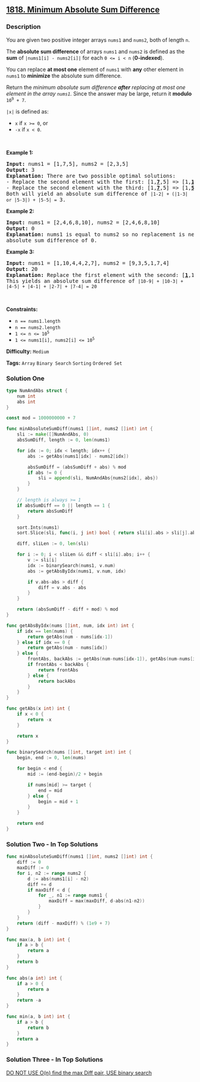 ## [1818. Minimum Absolute Sum Difference](https://leetcode.com/problems/minimum-absolute-sum-difference/)

### Description

<p>You are given two positive integer arrays <code>nums1</code> and <code>nums2</code>, both of length <code>n</code>.</p>

<p>The <strong>absolute sum difference</strong> of arrays <code>nums1</code> and <code>nums2</code> is defined as the <strong>sum</strong> of <code>|nums1[i] - nums2[i]|</code> for each <code>0 &lt;= i &lt; n</code> (<strong>0-indexed</strong>).</p>

<p>You can replace <strong>at most one</strong> element of <code>nums1</code> with <strong>any</strong> other element in <code>nums1</code> to <strong>minimize</strong> the absolute sum difference.</p>

<p>Return the <em>minimum absolute sum difference <strong>after</strong> replacing at most one<strong> </strong>element in the array <code>nums1</code>.</em> Since the answer may be large, return it <strong>modulo</strong> <code>10<sup>9</sup> + 7</code>.</p>

<p><code>|x|</code> is defined as:</p>

<ul>
	<li><code>x</code> if <code>x &gt;= 0</code>, or</li>
	<li><code>-x</code> if <code>x &lt; 0</code>.</li>
</ul>

<p>&nbsp;</p>
<p><strong>Example 1:</strong></p>

<pre>
<strong>Input:</strong> nums1 = [1,7,5], nums2 = [2,3,5]
<strong>Output:</strong> 3
<strong>Explanation: </strong>There are two possible optimal solutions:
- Replace the second element with the first: [1,<u><strong>7</strong></u>,5] =&gt; [1,<u><strong>1</strong></u>,5], or
- Replace the second element with the third: [1,<u><strong>7</strong></u>,5] =&gt; [1,<u><strong>5</strong></u>,5].
Both will yield an absolute sum difference of <code>|1-2| + (|1-3| or |5-3|) + |5-5| = </code>3.
</pre>

<p><strong>Example 2:</strong></p>

<pre>
<strong>Input:</strong> nums1 = [2,4,6,8,10], nums2 = [2,4,6,8,10]
<strong>Output:</strong> 0
<strong>Explanation: </strong>nums1 is equal to nums2 so no replacement is needed. This will result in an
absolute sum difference of 0.
</pre>

<p><strong>Example 3:</strong></p>

<pre>
<strong>Input:</strong> nums1 = [1,10,4,4,2,7], nums2 = [9,3,5,1,7,4]
<strong>Output:</strong> 20
<strong>Explanation: </strong>Replace the first element with the second: [<u><strong>1</strong></u>,10,4,4,2,7] =&gt; [<u><strong>10</strong></u>,10,4,4,2,7].
This yields an absolute sum difference of <code>|10-9| + |10-3| + |4-5| + |4-1| + |2-7| + |7-4| = 20</code>
</pre>

<p>&nbsp;</p>
<p><strong>Constraints:</strong></p>

<ul>
	<li><code>n == nums1.length</code></li>
	<li><code>n == nums2.length</code></li>
	<li><code>1 &lt;= n &lt;= 10<sup>5</sup></code></li>
	<li><code>1 &lt;= nums1[i], nums2[i] &lt;= 10<sup>5</sup></code></li>
</ul>

**Difficulty:** `Medium`

**Tags:** `Array` `Binary Search` `Sorting` `Ordered Set`

### Solution One

```go
type NumAndAbs struct {
	num int
	abs int
}

const mod = 1000000000 + 7

func minAbsoluteSumDiff(nums1 []int, nums2 []int) int {
	sli := make([]NumAndAbs, 0)
	absSumDiff, length := 0, len(nums1)

	for idx := 0; idx < length; idx++ {
		abs := getAbs(nums1[idx] - nums2[idx])

		absSumDiff = (absSumDiff + abs) % mod
		if abs != 0 {
			sli = append(sli, NumAndAbs{nums2[idx], abs})
		}
	}

	// length is always >= 1
	if absSumDiff == 0 || length == 1 {
		return absSumDiff
	}

	sort.Ints(nums1)
	sort.Slice(sli, func(i, j int) bool { return sli[i].abs > sli[j].abs })

	diff, sliLen := 0, len(sli)

	for i := 0; i < sliLen && diff < sli[i].abs; i++ {
		v := sli[i]
		idx := binarySearch(nums1, v.num)
		abs := getAbsByIdx(nums1, v.num, idx)

		if v.abs-abs > diff {
			diff = v.abs - abs
		}
	}

	return (absSumDiff - diff + mod) % mod
}

func getAbsByIdx(nums []int, num, idx int) int {
	if idx == len(nums) {
		return getAbs(num - nums[idx-1])
	} else if idx == 0 {
		return getAbs(num - nums[idx])
	} else {
		frontAbs, backAbs := getAbs(num-nums[idx-1]), getAbs(num-nums[idx])
		if frontAbs < backAbs {
			return frontAbs
		} else {
			return backAbs
		}
	}
}

func getAbs(x int) int {
	if x < 0 {
		return -x
	}

	return x
}

func binarySearch(nums []int, target int) int {
	begin, end := 0, len(nums)

	for begin < end {
		mid := (end-begin)/2 + begin

		if nums[mid] >= target {
			end = mid
		} else {
			begin = mid + 1
		}
	}

	return end
}
```

### Solution Two - In Top Solutions

```go
func minAbsoluteSumDiff(nums1 []int, nums2 []int) int {
    diff := 0
	maxDiff := 0
	for i, n2 := range nums2 {
		d := abs(nums1[i] - n2)
		diff += d
		if maxDiff < d {
			for _, n1 := range nums1 {
				maxDiff = max(maxDiff, d-abs(n1-n2))
			}
		}
	}
	return (diff - maxDiff) % (1e9 + 7)
}

func max(a, b int) int {
	if a > b {
		return a
	}
	return b
}

func abs(a int) int {
	if a > 0 {
		return a
	}
	return -a
}

func min(a, b int) int {
	if a > b {
		return b
	}
	return a
}
```

### Solution Three - In Top Solutions

[DO NOT USE O(n) find the max Diff pair, USE binary search](<https://leetcode.com/problems/minimum-absolute-sum-difference/discuss/1141490/DO-NOT-USE-O(n)-find-the-max-Diff-pair-USE-binary-search>)
